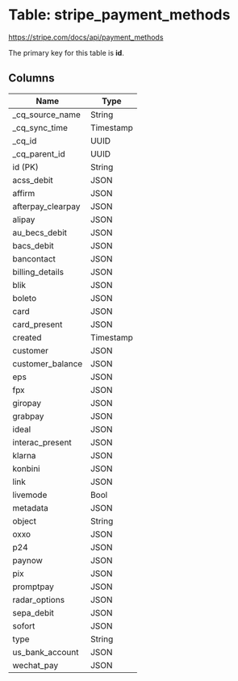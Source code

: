 # Table: stripe_payment_methods

https://stripe.com/docs/api/payment_methods

The primary key for this table is **id**.

## Columns

| Name          | Type          |
| ------------- | ------------- |
|_cq_source_name|String|
|_cq_sync_time|Timestamp|
|_cq_id|UUID|
|_cq_parent_id|UUID|
|id (PK)|String|
|acss_debit|JSON|
|affirm|JSON|
|afterpay_clearpay|JSON|
|alipay|JSON|
|au_becs_debit|JSON|
|bacs_debit|JSON|
|bancontact|JSON|
|billing_details|JSON|
|blik|JSON|
|boleto|JSON|
|card|JSON|
|card_present|JSON|
|created|Timestamp|
|customer|JSON|
|customer_balance|JSON|
|eps|JSON|
|fpx|JSON|
|giropay|JSON|
|grabpay|JSON|
|ideal|JSON|
|interac_present|JSON|
|klarna|JSON|
|konbini|JSON|
|link|JSON|
|livemode|Bool|
|metadata|JSON|
|object|String|
|oxxo|JSON|
|p24|JSON|
|paynow|JSON|
|pix|JSON|
|promptpay|JSON|
|radar_options|JSON|
|sepa_debit|JSON|
|sofort|JSON|
|type|String|
|us_bank_account|JSON|
|wechat_pay|JSON|